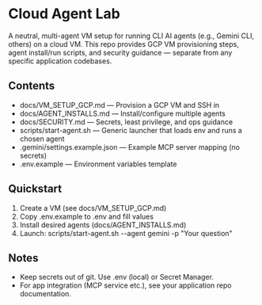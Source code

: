 # Cloud Agent Lab

A neutral, multi-agent VM setup for running CLI AI agents (e.g., Gemini CLI, others) on a cloud VM. This repo provides GCP VM provisioning steps, agent install/run scripts, and security guidance — separate from any specific application codebases.

## Contents
- docs/VM_SETUP_GCP.md — Provision a GCP VM and SSH in
- docs/AGENT_INSTALLS.md — Install/configure multiple agents
- docs/SECURITY.md — Secrets, least privilege, and ops guidance
- scripts/start-agent.sh — Generic launcher that loads env and runs a chosen agent
- .gemini/settings.example.json — Example MCP server mapping (no secrets)
- .env.example — Environment variables template

## Quickstart
1. Create a VM (see docs/VM_SETUP_GCP.md)
2. Copy .env.example to .env and fill values
3. Install desired agents (docs/AGENT_INSTALLS.md)
4. Launch: scripts/start-agent.sh --agent gemini -p "Your question"

## Notes
- Keep secrets out of git. Use .env (local) or Secret Manager.
- For app integration (MCP service etc.), see your application repo documentation.
